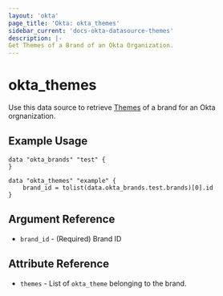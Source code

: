 ```yaml
---
layout: 'okta'
page_title: 'Okta: okta_themes'
sidebar_current: 'docs-okta-datasource-themes'
description: |-
Get Themes of a Brand of an Okta Organization.
---
```



# okta_themes

Use this data source to retrieve 
[Themes](https://developer.okta.com/docs/reference/api/brands/#theme-response-object)
of a brand for an Okta orgnanization.

## Example Usage

```hcl
data "okta_brands" "test" {
}

data "okta_themes" "example" {
    brand_id = tolist(data.okta_brands.test.brands)[0].id
}
```

## Argument Reference

- `brand_id` - (Required) Brand ID

## Attribute Reference

- `themes` - List of `okta_theme` belonging to the brand.
